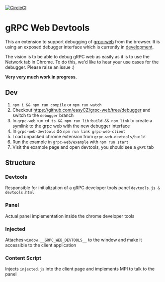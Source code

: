 [![CircleCI](https://circleci.com/gh/easyCZ/grpc-web-devtools.svg?style=svg)](https://circleci.com/gh/easyCZ/grpc-web-devtools)

# gRPC Web Devtools
This an extension to support debugging of [grpc-web](https://github.com/improbable-eng/grpc-web) from the browser. It is using an exposed debugger interface which is currently in [development](https://github.com/easyCZ/grpc-web/tree/debugger).

The vision is to be able to debug gRPC web as easily as it is to use the Network tab in Chrome. To do this, we'd like to hear your use cases for the debugger. Please raise an issue :)

**Very very much work in progress.**

## Dev
1. `npm i && npm run compile` or `npm run watch`
2. Checkout https://github.com/easyCZ/grpc-web/tree/debugger and switch to the `debugger` branch
3. In `grpc-web` run `cd ts && npm run lib:build && npm link` to create a symlink to the grpc web with the new debugger interface
4. In `grpc-web-devtools` do `npm run link grpc-web-client`
5. Load unpacked chrome extension from `grpc-web-devtools/build`
6. Run the example in `grpc-web/example` with `npm run start`
7. Visit the example page and open devtools, you should see a `gRPC` tab


## Structure

### Devtools
Responsible for initialization of a gRPC developer tools panel `devtools.js & devtools.html`

### Panel
Actual panel implementation inside the chrome developer tools

### Injected
Attaches `window.__GRPC_WEB_DEVTOOLS__` to the window and make it accessible to the client application

### Content Script
Injects `injected.js` into the client page and implements MPI to talk to the panel


